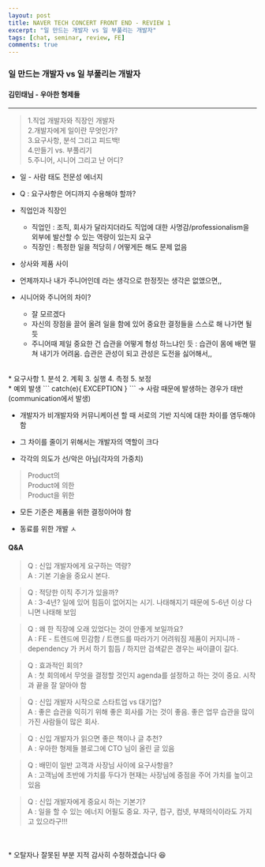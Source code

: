 ```yaml
---
layout: post
title: NAVER TECH CONCERT FRONT END - REVIEW 1
excerpt: "일 만드는 개발자 vs 일 부풀리는 개발자"
tags: [chat, seminar, review, FE]
comments: true
---
```


### 일 만드는 개발자 vs 일 부풀리는 개발자
#### 김민태님 - 우아한 형제들
---

> 1.직업 개발자와 직장인 개발자<br>
> 2.개발자에게 일이란 무엇인가?<br>
> 3.요구사항, 분석 그리고 피드백!<br>
> 4.만들기 vs. 부풀리기<br>
> 5.주니어, 시니어 그리고 난 어디?<br>


* 일 - 사람 태도 전문성 에너지

* Q : 요구사항은 어디까지 수용해야 할까?

* 직업인과 직장인 
	* 직업인 : 조직, 회사가 달라지더라도 직업에 대한 사명감/professionalism을 외부에 발산할 수 있는 역량이 있는지 요구
	* 직장인 : 특정한 일을 적당히 / 어떻게든 해도 문제 없음

* 상사와 제품 사이 
	
* 언제까지나 내가 주니어인데 라는 생각으로 한정짓는 생각은 없앴으면,,

* 시니어와 주니어의 차이? 
	* 잘 모르겠다
	* 자신의 장점을 끌어 올려 일을 함에 있어 중요한 결정들을 스스로 해 나가면 될 듯
	* 주니어때 제일 중요한 건 습관을 어떻게 형성 하느냐인 듯 : 습관이 몸에 배면 떨쳐 내기가 어려움. 습관은 관성이 되고 관성은 도전을 싫어해서,, 
<br>
* 요구사항
	1. 분석
	2. 계획
	3. 실행
	4. 측정
	5. 보정
<br>
* 예외 발생 
```
catch(e){
EXCEPTION
}
```
-> 사람 때문에 발생하는 경우가 태반(communication에서 발생)

* 개발자가 비개발자와 커뮤니케이션 할 때 서로의 기반 지식에 대한 차이를 염두해야 함

* 그 차이를 줄이기 위해서는 개발자의 역할이 크다

* 각각의 의도가 선/악은 아님(각자의 가중치)

> Product의<br>
> Product에 의한<br>
> Product을 위한<br>

- 모든 기준은 제품을 위한 결정이어야 함

* 동료를 위한 개발 ㅅ

#### Q&A
> Q : 신입 개발자에게 요구하는 역량?<br>
> A : 기본 기술을 중요시 본다.

> Q : 적당한 이직 주기가 있을까?<br>
> A : 3-4년? 일에 있어 힘듬이 없어지는 시기. 나태해지기 때문에 5-6년 이상 다니면 나태해 보임

> Q : 왜 한 직장에 오래 있었다는 것이 안좋게 보일까요?<br>
> A : FE - 트렌드에 민감함 / 트랜드를 따라가기 어려워짐 제품이 커지니까 - dependency 가 커서 하기 힘듬 / 하지만 검색같은 경우는 싸이클이 길다.

> Q : 효과적인 회의?<br>
> A : 첫 회의에서 무엇을 결정할 것인지 agenda를 설정하고 하는 것이 중요. 시작과 끝을 잘 알아야 함

> Q : 신입 개발자 시작으로 스타트업 vs 대기업?<br>
> A : 좋은 습관을 익히기 위해 좋은 회사를 가는 것이 좋음. 좋은 업무 습관을 많이 가진 사람들이 많은 회사.

> Q : 신입 개발자가 읽으면 좋은 책이나 글 추천?<br>
> A : 우아한 형제들 블로그에 CTO 님이 올린 글 있음

> Q : 배민이 일반 고객과 사장님 사이에 요구사항을?<br>
> A : 고객님에 초반에 가치를 두다가 현재는 사장님에 중점을 주어 가치를 높이고 있음

> Q : 신입 개발자에게 중요시 하는 기본기?<br>
> A : 일을 할 수 있는 에너지 어필도 중요.  자구, 컴구, 컴넷, 부채의식이라도 가지고 있으라구!!!

<br>
<br>
* 오탈자나 잘못된 부분 지적 감사히 수정하겠습니다 😆
